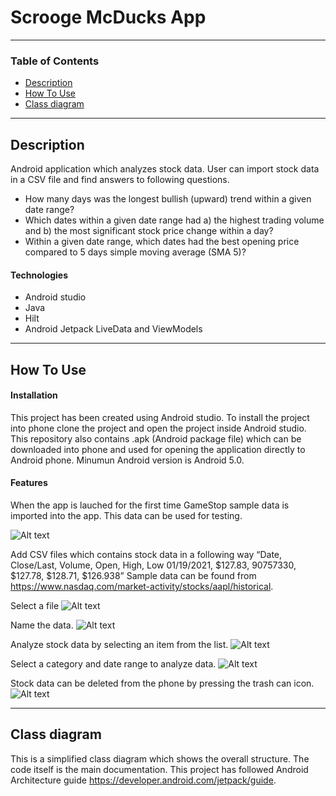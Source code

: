 # Scrooge McDucks App

---

### Table of Contents

- [Description](#description)
- [How To Use](#how-to-use)
- [Class diagram](#class-diagram)

---

## Description

Android application which analyzes stock data. User can import stock data in a CSV file and find answers to following questions.
- How many days was the longest bullish (upward) trend within a given date range?
- Which dates within a given date range had a) the highest trading volume and b) the most 
significant stock price change within a day?
- Within a given date range, which dates had the best opening price compared to 5 days 
simple moving average (SMA 5)?

 
#### Technologies

- Android studio
- Java
- Hilt
- Android Jetpack LiveData and ViewModels

---

## How To Use

#### Installation

This project has been created using Android studio. To install the project into phone clone the project and open
the project inside Android studio. This repository also contains .apk (Android package file) which can be downloaded into phone 
and used for opening the application directly to Android phone. Minumun Android version is Android 5.0.

#### Features

When the app is lauched for the first time GameStop sample data is imported into the app. This data can be used for testing.

![Alt text](/screenshots/start.png "Starting screen")

Add CSV files which contains stock data in a following way
“Date, Close/Last, Volume, Open, High, Low
01/19/2021, $127.83, 90757330, $127.78, $128.71, $126.938”
Sample data can be found from https://www.nasdaq.com/market-activity/stocks/aapl/historical.

Select a file
![Alt text](/screenshots/selectfile.png "Select file")

Name the data. 
![Alt text](/screenshots/namefile.png "Name file")

Analyze stock data by selecting an item from the list.
![Alt text](/screenshots/filedownloaded.png "File downloaded")

Select a category and date range to analyze data.
![Alt text](/screenshots/category3.png "Category 3")

Stock data can be deleted from the phone by pressing the trash can icon.
![Alt text](/screenshots/deletefile.png "Delete file")

---


## Class diagram

This is a simplified class diagram which shows the overall structure. The code itself is the main documentation. This project has followed Android Architecture guide https://developer.android.com/jetpack/guide.
